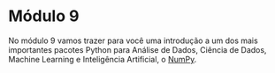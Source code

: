# Módulo 9

No módulo 9 vamos trazer para você uma introdução a um dos mais importantes pacotes Python para Análise de Dados, Ciência de Dados, Machine Learning e Inteligência Artificial, o [NumPy](https://numpy.org/doc).

